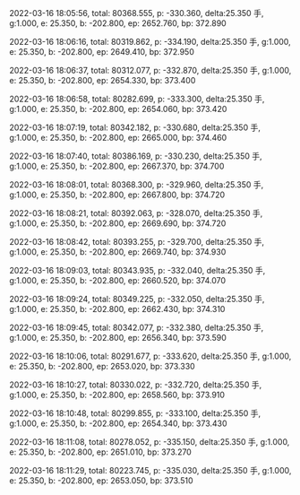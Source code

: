 2022-03-16 18:05:56, total: 80368.555, p: -330.360, delta:25.350 手, g:1.000, e: 25.350, b: -202.800, ep: 2652.760, bp: 372.890

2022-03-16 18:06:16, total: 80319.862, p: -334.190, delta:25.350 手, g:1.000, e: 25.350, b: -202.800, ep: 2649.410, bp: 372.950

2022-03-16 18:06:37, total: 80312.077, p: -332.870, delta:25.350 手, g:1.000, e: 25.350, b: -202.800, ep: 2654.330, bp: 373.400

2022-03-16 18:06:58, total: 80282.699, p: -333.300, delta:25.350 手, g:1.000, e: 25.350, b: -202.800, ep: 2654.060, bp: 373.420

2022-03-16 18:07:19, total: 80342.182, p: -330.680, delta:25.350 手, g:1.000, e: 25.350, b: -202.800, ep: 2665.000, bp: 374.460

2022-03-16 18:07:40, total: 80386.169, p: -330.230, delta:25.350 手, g:1.000, e: 25.350, b: -202.800, ep: 2667.370, bp: 374.700

2022-03-16 18:08:01, total: 80368.300, p: -329.960, delta:25.350 手, g:1.000, e: 25.350, b: -202.800, ep: 2667.800, bp: 374.720

2022-03-16 18:08:21, total: 80392.063, p: -328.070, delta:25.350 手, g:1.000, e: 25.350, b: -202.800, ep: 2669.690, bp: 374.720

2022-03-16 18:08:42, total: 80393.255, p: -329.700, delta:25.350 手, g:1.000, e: 25.350, b: -202.800, ep: 2669.740, bp: 374.930

2022-03-16 18:09:03, total: 80343.935, p: -332.040, delta:25.350 手, g:1.000, e: 25.350, b: -202.800, ep: 2660.520, bp: 374.070

2022-03-16 18:09:24, total: 80349.225, p: -332.050, delta:25.350 手, g:1.000, e: 25.350, b: -202.800, ep: 2662.430, bp: 374.310

2022-03-16 18:09:45, total: 80342.077, p: -332.380, delta:25.350 手, g:1.000, e: 25.350, b: -202.800, ep: 2656.340, bp: 373.590

2022-03-16 18:10:06, total: 80291.677, p: -333.620, delta:25.350 手, g:1.000, e: 25.350, b: -202.800, ep: 2653.020, bp: 373.330

2022-03-16 18:10:27, total: 80330.022, p: -332.720, delta:25.350 手, g:1.000, e: 25.350, b: -202.800, ep: 2658.560, bp: 373.910

2022-03-16 18:10:48, total: 80299.855, p: -333.100, delta:25.350 手, g:1.000, e: 25.350, b: -202.800, ep: 2654.340, bp: 373.430

2022-03-16 18:11:08, total: 80278.052, p: -335.150, delta:25.350 手, g:1.000, e: 25.350, b: -202.800, ep: 2651.010, bp: 373.270

2022-03-16 18:11:29, total: 80223.745, p: -335.030, delta:25.350 手, g:1.000, e: 25.350, b: -202.800, ep: 2653.050, bp: 373.510